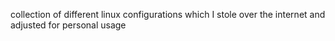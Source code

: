 collection of different linux configurations which I stole over the internet and adjusted for personal usage
